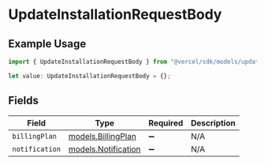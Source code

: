 # UpdateInstallationRequestBody

## Example Usage

```typescript
import { UpdateInstallationRequestBody } from "@vercel/sdk/models/updateinstallationop.js";

let value: UpdateInstallationRequestBody = {};
```

## Fields

| Field                                            | Type                                             | Required                                         | Description                                      |
| ------------------------------------------------ | ------------------------------------------------ | ------------------------------------------------ | ------------------------------------------------ |
| `billingPlan`                                    | [models.BillingPlan](../models/billingplan.md)   | :heavy_minus_sign:                               | N/A                                              |
| `notification`                                   | [models.Notification](../models/notification.md) | :heavy_minus_sign:                               | N/A                                              |